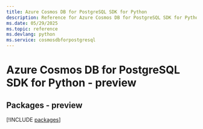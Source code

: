 ```yaml
---
title: Azure Cosmos DB for PostgreSQL SDK for Python
description: Reference for Azure Cosmos DB for PostgreSQL SDK for Python
ms.date: 05/29/2025
ms.topic: reference
ms.devlang: python
ms.service: cosmosdbforpostgresql
---
```

# Azure Cosmos DB for PostgreSQL SDK for Python - preview
## Packages - preview
[!INCLUDE [packages](cosmos-db-for-postgresql-index.md)]
